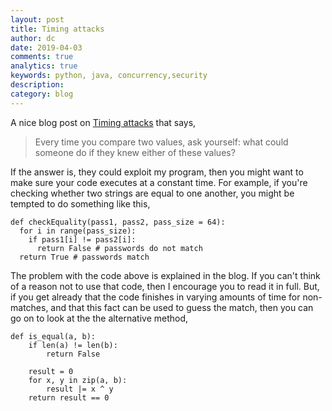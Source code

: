 ```yaml
---
layout: post
title: Timing attacks
author: dc
date: 2019-04-03
comments: true
analytics: true
keywords: python, java, concurrency,security 
description:
category: blog
---
```


A nice blog post on [Timing attacks](https://codahale.com/a-lesson-in-timing-attacks/) that says,
>Every time you compare two values, ask yourself: what could someone do if they knew either of these values?

If the answer is, they could exploit my program, then you might want to make sure your code executes at a constant time. For example, if you're checking whether two strings are equal to one another, you might be tempted to do something like this,
```
def checkEquality(pass1, pass2, pass_size = 64):
  for i in range(pass_size):
    if pass1[i] != pass2[i]:
      return False # passwords do not match
  return True # passwords match
```
The problem with the code above is explained in the blog. If you can't think of a reason not to use that code, then I encourage you to read it in full. But, if you get already that the code finishes in varying amounts of time for non-matches, and that this fact can be used to guess the match, then you can go on to look at the the alternative method,
```
def is_equal(a, b):
    if len(a) != len(b):
        return False

    result = 0
    for x, y in zip(a, b):
        result |= x ^ y
    return result == 0
```
